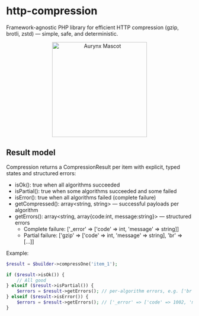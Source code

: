 # http-compression
Framework-agnostic PHP library for efficient HTTP compression (gzip, brotli, zstd) — simple, safe, and deterministic.

<p align="center">
  <img width="256" height="256" alt="Aurynx Mascot" src="https://github.com/user-attachments/assets/80a3ece6-5c50-4b01-9aee-7f086b55a0ef" />
</p>

## Result model

Compression returns a CompressionResult per item with explicit, typed states and structured errors:

- isOk(): true when all algorithms succeeded
- isPartial(): true when some algorithms succeeded and some failed
- isError(): true when all algorithms failed (complete failure)
- getCompressed(): array<string, string> — successful payloads per algorithm
- getErrors(): array<string, array{code:int, message:string}> — structured errors
  - Complete failure: ['_error' => ['code' => int, 'message' => string]]
  - Partial failure: ['gzip' => ['code' => int, 'message' => string], 'br' => [...]]

Example:

```php
$result = $builder->compressOne('item_1');

if ($result->isOk()) {
    // All good
} elseif ($result->isPartial()) {
    $errors = $result->getErrors(); // per-algorithm errors, e.g. ['br' => ['code' => 1002, 'message' => '...']]
} elseif ($result->isError()) {
    $errors = $result->getErrors(); // ['_error' => ['code' => 1002, 'message' => '...']]
}
```
